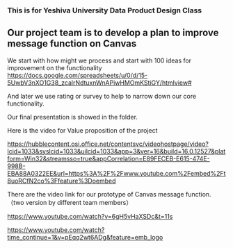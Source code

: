 ### This is for Yeshiva University Data Product Design Class


## Our project team is to develop a plan to improve message function on Canvas

We start with how might we process and start with 100 ideas for improvement on the functionality
https://docs.google.com/spreadsheets/u/0/d/15-5UwbV3nXO1G38_zcalrNdtuxnWnAPiwHMOmKStiGY/htmlview#

And later we use rating or survey to help to narrow down our core functionality.


Our final presentation is showed in the folder. 


Here is the video for Value proposition of the project

https://hubblecontent.osi.office.net/contentsvc/videohostpage/video?lcid=1033&syslcid=1033&uilcid=1033&app=3&ver=16&build=16.0.12527&platform=Win32&streamsso=true&appCorrelation=E89FECEB-E615-474E-998B-EBA88A0322EE&url=https%3A%2F%2Fwww.youtube.com%2Fembed%2Ft8uoRCfN2co%3Ffeature%3Doembed



There are the video link for our prototype of Canvas message function. （two version by different team members）

https://www.youtube.com/watch?v=6gH5vHaXSDc&t=11s


https://www.youtube.com/watch?time_continue=1&v=pEqq2wt6ADg&feature=emb_logo
